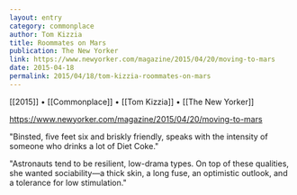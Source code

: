 ```yaml
---
layout: entry
category: commonplace
author: Tom Kizzia
title: Roommates on Mars
publication: The New Yorker
link: https://www.newyorker.com/magazine/2015/04/20/moving-to-mars
date: 2015-04-18
permalink: 2015/04/18/tom-kizzia-roommates-on-mars
---
```


[[2015]] • [[Commonplace]] • [[Tom Kizzia]] • [[The New Yorker]] 

https://www.newyorker.com/magazine/2015/04/20/moving-to-mars

"Binsted, five feet six and briskly friendly, speaks with the intensity of someone who drinks a lot of Diet Coke."

"Astronauts tend to be resilient, low-drama types. On top of these qualities, she wanted sociability—a thick skin, a long fuse, an optimistic outlook, and a tolerance for low stimulation."
 
 
